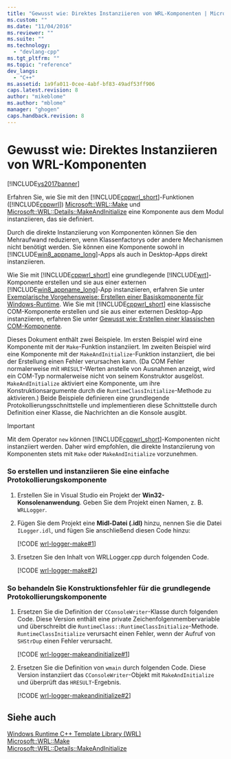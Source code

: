 ```yaml
---
title: "Gewusst wie: Direktes Instanziieren von WRL-Komponenten | Microsoft Docs"
ms.custom: ""
ms.date: "11/04/2016"
ms.reviewer: ""
ms.suite: ""
ms.technology: 
  - "devlang-cpp"
ms.tgt_pltfrm: ""
ms.topic: "reference"
dev_langs: 
  - "C++"
ms.assetid: 1a9fa011-0cee-4abf-bf83-49adf53ff906
caps.latest.revision: 8
author: "mikeblome"
ms.author: "mblome"
manager: "ghogen"
caps.handback.revision: 8
---
```

# Gewusst wie: Direktes Instanziieren von WRL-Komponenten
[!INCLUDE[vs2017banner](../assembler/inline/includes/vs2017banner.md)]

Erfahren Sie, wie Sie mit den [!INCLUDE[cppwrl_short](../windows/includes/cppwrl_short_md.md)]\-Funktionen \([!INCLUDE[cppwrl](../windows/includes/cppwrl_md.md)]\) [Microsoft::WRL::Make](../windows/make-function.md) und [Microsoft::WRL::Details::MakeAndInitialize](../windows/makeandinitialize-function.md) eine Komponente aus dem Modul instanziieren, das sie definiert.  
  
 Durch die direkte Instanziierung von Komponenten können Sie den Mehraufwand reduzieren, wenn Klassenfactorys oder andere Mechanismen nicht benötigt werden.  Sie können eine Komponente sowohl in [!INCLUDE[win8_appname_long](../build/includes/win8_appname_long_md.md)]\-Apps als auch in Desktop\-Apps direkt instanziieren.  
  
 Wie Sie mit [!INCLUDE[cppwrl_short](../windows/includes/cppwrl_short_md.md)] eine grundlegende [!INCLUDE[wrt](../atl/reference/includes/wrt_md.md)]\-Komponente erstellen und sie aus einer externen [!INCLUDE[win8_appname_long](../build/includes/win8_appname_long_md.md)]\-App instanziieren, erfahren Sie unter [Exemplarische Vorgehensweise: Erstellen einer Basiskomponente für Windows\-Runtime](../windows/walkthrough-creating-a-basic-windows-runtime-component-using-wrl.md).  Wie Sie mit [!INCLUDE[cppwrl_short](../windows/includes/cppwrl_short_md.md)] eine klassische COM\-Komponente erstellen und sie aus einer externen Desktop\-App instanziieren, erfahren Sie unter [Gewusst wie: Erstellen einer klassischen COM\-Komponente](../windows/how-to-create-a-classic-com-component-using-wrl.md).  
  
 Dieses Dokument enthält zwei Beispiele.  Im ersten Beispiel wird eine Komponente mit der `Make`\-Funktion instanziiert.  Im zweiten Beispiel wird eine Komponente mit der `MakeAndInitialize`\-Funktion instanziiert, die bei der Erstellung einen Fehler verursachen kann. \(Da COM Fehler normalerweise mit `HRESULT`\-Werten anstelle von Ausnahmen anzeigt, wird ein COM\-Typ normalerweise nicht von seinem Konstruktor ausgelöst.  `MakeAndInitialize` aktiviert eine Komponente, um ihre Konstruktionsargumente durch die `RuntimeClassInitialize`\-Methode zu aktivieren.\) Beide Beispiele definieren eine grundlegende Protokollierungsschnittstelle und implementieren diese Schnittstelle durch Definition einer Klasse, die Nachrichten an die Konsole ausgibt.  
  
> [!IMPORTANT]
>  Mit dem Operator `new` können [!INCLUDE[cppwrl_short](../windows/includes/cppwrl_short_md.md)]\-Komponenten nicht instanziiert werden.  Daher wird empfohlen, die direkte Instanziierung von Komponenten stets mit `Make` oder `MakeAndInitialize` vorzunehmen.  
  
### So erstellen und instanziieren Sie eine einfache Protokollierungskomponente  
  
1.  Erstellen Sie in Visual Studio ein Projekt der **Win32\-Konsolenanwendung**.  Geben Sie dem Projekt einen Namen, z. B. `WRLLogger`.  
  
2.  Fügen Sie dem Projekt eine **Midl\-Datei \(.idl\)** hinzu, nennen Sie die Datei `ILogger.idl`, und fügen Sie anschließend diesen Code hinzu:  
  
     [!CODE [wrl-logger-make#1](../CodeSnippet/VS_Snippets_Misc/wrl-logger-make#1)]  
  
3.  Ersetzen Sie den Inhalt von WRLLogger.cpp durch folgenden Code.  
  
     [!CODE [wrl-logger-make#2](../CodeSnippet/VS_Snippets_Misc/wrl-logger-make#2)]  
  
### So behandeln Sie Konstruktionsfehler für die grundlegende Protokollierungskomponente  
  
1.  Ersetzen Sie die Definition der `CConsoleWriter`\-Klasse durch folgenden Code.  Diese Version enthält eine private Zeichenfolgenmembervariable und überschreibt die `RuntimeClass::RuntimeClassInitialize`\-Methode.  `RuntimeClassInitialize` verursacht einen Fehler, wenn der Aufruf von `SHStrDup` einen Fehler verursacht.  
  
     [!CODE [wrl-logger-makeandinitialize#1](../CodeSnippet/VS_Snippets_Misc/wrl-logger-makeandinitialize#1)]  
  
2.  Ersetzen Sie die Definition von `wmain` durch folgenden Code.  Diese Version instanziiert das `CConsoleWriter`\-Objekt mit `MakeAndInitialize` und überprüft das `HRESULT`\-Ergebnis.  
  
     [!CODE [wrl-logger-makeandinitialize#2](../CodeSnippet/VS_Snippets_Misc/wrl-logger-makeandinitialize#2)]  
  
## Siehe auch  
 [Windows Runtime C\+\+ Template Library \(WRL\)](../windows/windows-runtime-cpp-template-library-wrl.md)   
 [Microsoft::WRL::Make](../windows/make-function.md)   
 [Microsoft::WRL::Details::MakeAndInitialize](../windows/makeandinitialize-function.md)